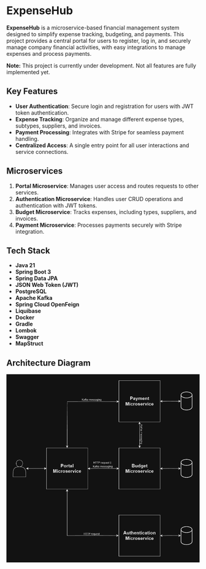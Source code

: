 # ExpenseHub

**ExpenseHub** is a microservice-based financial management system designed to simplify expense tracking, budgeting, and payments. This project provides a central portal for users to register, log in, and securely manage company financial activities, with easy integrations to manage expenses and process payments.

**Note:** This project is currently under development. Not all features are fully implemented yet.

## Key Features

- **User Authentication**: Secure login and registration for users with JWT token authentication.
- **Expense Tracking**: Organize and manage different expense types, subtypes, suppliers, and invoices.
- **Payment Processing**: Integrates with Stripe for seamless payment handling.
- **Centralized Access**: A single entry point for all user interactions and service connections.

## Microservices

1. **Portal Microservice**: Manages user access and routes requests to other services.
2. **Authentication Microservice**: Handles user CRUD operations and authentication with JWT tokens.
3. **Budget Microservice**: Tracks expenses, including types, suppliers, and invoices.
4. **Payment Microservice**: Processes payments securely with Stripe integration.

## Tech Stack

- **Java 21**
- **Spring Boot 3**
- **Spring Data JPA**
- **JSON Web Token (JWT)**
- **PostgreSQL**
- **Apache Kafka**
- **Spring Cloud OpenFeign**
- **Liquibase**
- **Docker**
- **Gradle**
- **Lombok**
- **Swagger**
- **MapStruct**

## Architecture Diagram

![Expense Hub Architecture](expensehubdiagram.png)
